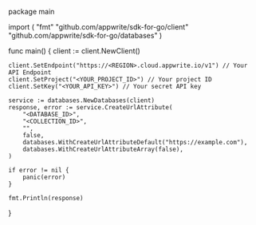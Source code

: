 package main

import (
    "fmt"
    "github.com/appwrite/sdk-for-go/client"
    "github.com/appwrite/sdk-for-go/databases"
)

func main() {
    client := client.NewClient()

    client.SetEndpoint("https://<REGION>.cloud.appwrite.io/v1") // Your API Endpoint
    client.SetProject("<YOUR_PROJECT_ID>") // Your project ID
    client.SetKey("<YOUR_API_KEY>") // Your secret API key

    service := databases.NewDatabases(client)
    response, error := service.CreateUrlAttribute(
        "<DATABASE_ID>",
        "<COLLECTION_ID>",
        "",
        false,
        databases.WithCreateUrlAttributeDefault("https://example.com"),
        databases.WithCreateUrlAttributeArray(false),
    )

    if error != nil {
        panic(error)
    }

    fmt.Println(response)
}
